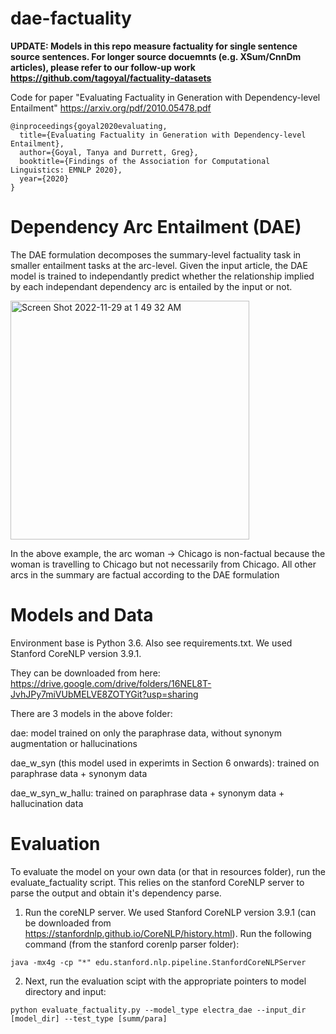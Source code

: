 # dae-factuality

**UPDATE: Models in this repo measure factuality for single sentence source sentences. For longer source docuemnts (e.g. XSum/CnnDm articles), please refer to our follow-up work https://github.com/tagoyal/factuality-datasets**

Code for paper "Evaluating Factuality in Generation with Dependency-level Entailment" https://arxiv.org/pdf/2010.05478.pdf

```
@inproceedings{goyal2020evaluating,
  title={Evaluating Factuality in Generation with Dependency-level Entailment},
  author={Goyal, Tanya and Durrett, Greg},
  booktitle={Findings of the Association for Computational Linguistics: EMNLP 2020},
  year={2020}
}
```


# Dependency Arc Entailment (DAE)

The DAE formulation decomposes the summary-level factuality task in smaller entailment tasks at the arc-level. Given the input article, the DAE model is trained to independantly predict whether the relationship implied by each independant dependency arc is entailed by the input or not. 

<img width="382" alt="Screen Shot 2022-11-29 at 1 49 32 AM" src="https://user-images.githubusercontent.com/22390810/204469849-dd016288-4920-4363-801f-543a15ac8261.png">

In the above example, the arc woman -> Chicago is non-factual because the woman is travelling to Chicago but not necessarily from Chicago. All other arcs in the summary are factual according to the DAE formulation

# Models and Data

Environment base is Python 3.6. Also see requirements.txt. We used Stanford CoreNLP version 3.9.1.

They can be downloaded from here: https://drive.google.com/drive/folders/16NEL8T-JvhJPy7miVUbMELVE8ZOTYGit?usp=sharing

There are 3 models in the above folder:

dae: model trained on only the paraphrase data, without synonym augmentation or hallucinations

dae_w_syn (this model used in experimts in Section 6 onwards): trained on paraphrase data + synonym data

dae_w_syn_w_hallu: trained on paraphrase data + synonym data + hallucination data

# Evaluation
To evaluate the model on your own data (or that in resources folder), run the evaluate_factuality script. This relies on the stanford CoreNLP server to parse the output and obtain it's dependency parse. 

1) Run the coreNLP server. We used Stanford CoreNLP version 3.9.1 (can be downloaded from https://stanfordnlp.github.io/CoreNLP/history.html). Run the following command (from the stanford corenlp parser folder): 
```
java -mx4g -cp "*" edu.stanford.nlp.pipeline.StanfordCoreNLPServer
```
2) Next, run the evaluation scipt with the appropriate pointers to model directory and input: 
```
python evaluate_factuality.py --model_type electra_dae --input_dir [model_dir] --test_type [summ/para]
```
